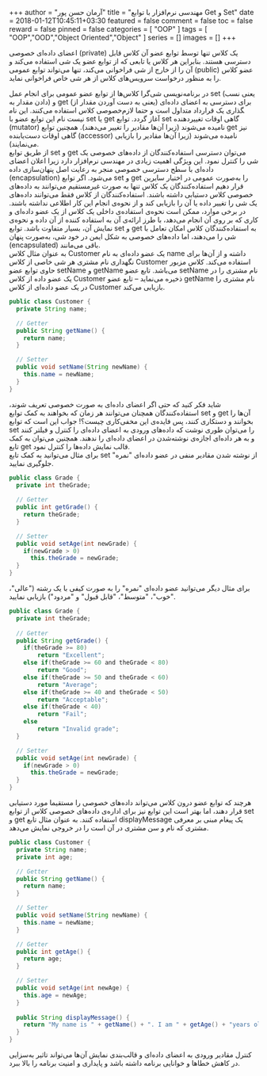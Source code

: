 +++
author = "آرمان حسن پور"
title = "مهندسی نرم‌افزار با توابع Get و Set" 
date = 2018-01-12T10:45:11+03:30
featured = false
comment = false
toc = false
reward = false
pinned = false
categories = [
	"OOP"
]
tags = [
    "OOP","OOD","Object Oriented","Object"
]
series = []
images = []
+++

اعضای داده‌ای خصوصی (private) یک کلاس تنها توسط توابع عضو آن کلاس قابل دسترسی هستند. بنابراین هر کلاس یا تابعی که از توابع عضو یک شی استفاده می‌کند و آن را از خارج از شی فراخوانی می‌کند، تنها می‌تواند توابع عمومی (public) عضو کلاس را به منظور درخواست سرویس‌های کلاس از هر شی خاص فراخوانی نماید.
<!--more-->
در برنامه‌نویسی شی‌گرا کلاس‌ها از توابع عضو عمومی برای انجام عمل set (یعنی نسب دادن مقدار به) و get (یعنی به دست آوردن مقدار از) برای دسترسی به اعضای داده‌ای خصوصی کلاس استفاده می‌کنند. این نام‎گذاری یک قرارداد متداول است و حتما لازم نیست نام این توابع عضو با set یا get آغاز گردد. توابع set گاهی اوقات تغییردهنده (mutator) نامیده می‌شوند (زیرا آن‌ها مقادیر را تغییر می‌دهند). همچنین توابع get نیز گاهی اوقات دست‌یابنده (accessor) نامیده می‌شوند (زیرا آن‌ها مقادیر را بازیابی می‌نمایند).
<br>
از طریق توابع set و get می‌توان دسترسی استفاده‌کنندگان از داده‌های خصوصی یک شی را کنترل نمود. این ویژگی اهمیت زیادی در مهندسی نرم‌افزار دارد زیرا اعلان اعضای داده‌ای با سطح دسترسی خصوصی منجر به رعایت اصل پنهان‌سازی داده (encapsulation) می‌شود. اگر توابع set و get را به‌صورت عمومی در اختیار سایرین قرار دهیم استفاده‌کنندگان یک کلاس تنها به صورت غیرمستقیم می‌توانند به داده‌های خصوصی کلاس دستیابی داشته باشند. استفاده‌کنندگان از کلاس فقط می‌توانند داده‌های یک شی را تغییر داده یا آن را بازیابی کند و از نحوه‌ی انجام این کار اطلاعی نداشته باشند. در برخی موارد، ممکن است نحوه‌ی استفاده‌ی داخلی یک کلاس از یک عضو داده‌ای و کاری که بر روی آن انجام می‌دهد، با طرز ارائه‌ی آن به استفاده کننده از آن داده و نحوه‌ی نمایش آن، بسیار متفاوت باشد. توابع set و get به استفاده‌کنندگان کلاس امکان تعامل با شی را می‌دهند، اما داده‌های خصوصی به شکل ایمن در خود شی، به‌صورت پنهان (encapsulated) باقی می‌مانند.
<br>
به عنوان مثال کلاس Customer یک عضو داده‌ای به نام name داشته و از آن‌ها برای نگهداری نام مشتری هر شی خاصی از کلاس Customer استفاده می‌کند. کلاس مزبور حاوی توابع عضو setName و getName می‌باشد.  تابع عضو setName نام مشتری را در یک عضو داده از کلاس Customer ذخیره می‌نماید – تابع عضو getName نام مشتری را در یک عضو داده‌ای از کلاس Customer  بازیابی می‌کند.
```Java
public class Customer {
  private String name; 

  // Getter
  public String getName() {
    return name;
  }

  // Setter
  public void setName(String newName) {
    this.name = newName;
  }
}
```
شاید فکر کنید که حتی اگر اعضای داده‌ای به صورت خصوصی تعریف شوند، استفاده‌کنندگان  همچنان می‌توانند هر زمان که بخواهند به کمک توابع set و get آن‌ها را بخوانند و دستکاری کنند، پس فایده‌ی این مخفی‌کاری چیست؟! جواب این است که توابع set را می‌توان طوری نوشت که داده‌های ورودی به اعضای داده‌ای را کنترل و فیلتر کنند و به هر داده‌ای اجازه‌ی نوشته‌شدن در اعضای داده‌ای را ندهند. همچنین می‌توان به کمک تابع get قالب نمایش داده‌ها را کنترل نمود. 
<br>
برای مثال می‌توانید به کمک تابع set از نوشته شدن مقادیر منفی در عضو داده‌ای "نمره" جلوگیری نمایید. 
```Java
public class Grade {
  private int theGrade; 
  
  // Getter
  public int getGrade() {
    return theGrade;
  }

  // Setter
  public void setAge(int newGrade) {
	if(newGrade > 0)
      this.theGrade = newGrade;
  }
}
```
برای مثال دیگر می‌توانید عضو داده‌ای "نمره" را به صورت کیفی با یک رشته ("عالی"، "خوب"، "متوسط"، "قابل قبول" و "مردود") بازیابی نمایید. 
```Java
public class Grade {
  private int theGrade; 
  
  // Getter
  public String getGrade() {
    if(theGrade >= 80)
		return "Excellent";
	else if(theGrade >= 60 and theGrade < 80)
		return "Good";
	else if(theGrade >= 50 and theGrade < 60)
		return "Average";	
	else if(theGrade >= 40 and theGrade < 50)
		return "Acceptable";
	else if(theGrade < 40)
		return "Fail";
	else	
		return "Invalid grade";
  }

  // Setter
  public void setAge(int newGrade) {
	if(newGrade > 0)
      this.theGrade = newGrade;
  }
}
```

هرچند که توابع عضو درون کلاس می‌تواند داده‌های خصوصی را مستقیما مورد دستیابی قرار دهند، اما بهتر است این توابع نیز برای اداره‌ی داده‌های خصوصی کلاس از توابع set و get استفاده کنند. به عنوان مثال تابع displayMessage یک پیغام مبنی بر معرفی مشتری که نام و سن مشتری در آن است را در خروجی نمایش می‌دهد.
```Java
public class Customer {
  private String name; 
  private int age;

  // Getter
  public String getName() {
    return name;
  }

  // Setter
  public void setName(String newName) {
    this.name = newName;
  }

  // Getter
  public int getAge() {
    return age;
  }

  // Setter
  public void setAge(int newAge) {
    this.age = newAge;
  }
  
  public String displayMessage() {
    return "My name is " + getName() + ". I am " + getAge() + "years old.";
  }
}
```
کنترل مقادیر ورودی به اعضای داده‌ای و قالب‌بندی نمایش آن‌ها می‌تواند تاثیر به‌سزایی در کاهش خطاها و خوانایی برنامه داشته باشد و پایداری و امنیت برنامه را بالا ببرد.

